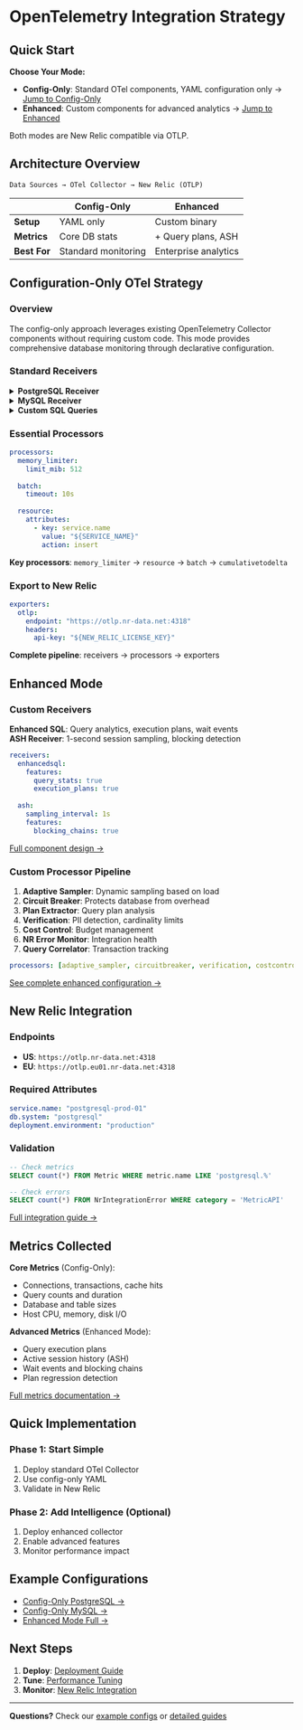 # OpenTelemetry Integration Strategy

## Quick Start

**Choose Your Mode:**
- **Config-Only**: Standard OTel components, YAML configuration only → [Jump to Config-Only](#configuration-only-mode)
- **Enhanced**: Custom components for advanced analytics → [Jump to Enhanced](#enhanced-mode)

Both modes are New Relic compatible via OTLP.

## Architecture Overview

```
Data Sources → OTel Collector → New Relic (OTLP)
```

| | Config-Only | Enhanced |
|---|---|---|
| **Setup** | YAML only | Custom binary |
| **Metrics** | Core DB stats | + Query plans, ASH |
| **Best For** | Standard monitoring | Enterprise analytics |

## Configuration-Only OTel Strategy

### Overview

The config-only approach leverages existing OpenTelemetry Collector components without requiring custom code. This mode provides comprehensive database monitoring through declarative configuration.

### Standard Receivers

<details>
<summary><b>PostgreSQL Receiver</b></summary>

```yaml
receivers:
  postgresql:
    endpoint: "${DB_ENDPOINT}"
    username: "${DB_USERNAME}"
    password: "${DB_PASSWORD}"
    collection_interval: 30s
```
[Full config example →](../../configs/examples/config-only-base.yaml)
</details>

<details>
<summary><b>MySQL Receiver</b></summary>

```yaml
receivers:
  mysql:
    endpoint: "${MYSQL_ENDPOINT}"
    collection_interval: 30s
```
[Full config example →](../../configs/examples/config-only-mysql.yaml)
</details>

<details>
<summary><b>Custom SQL Queries</b></summary>

```yaml
receivers:
  sqlquery:
    queries:
      - sql: "SELECT COUNT(*) as connections FROM pg_stat_activity"
        metrics:
          - metric_name: custom.connections
            value_column: connections
```
</details>

### Essential Processors

```yaml
processors:
  memory_limiter:
    limit_mib: 512
    
  batch:
    timeout: 10s
    
  resource:
    attributes:
      - key: service.name
        value: "${SERVICE_NAME}"
        action: insert
```

**Key processors**: `memory_limiter` → `resource` → `batch` → `cumulativetodelta`

### Export to New Relic

```yaml
exporters:
  otlp:
    endpoint: "https://otlp.nr-data.net:4318"
    headers:
      api-key: "${NEW_RELIC_LICENSE_KEY}"
```

**Complete pipeline**: receivers → processors → exporters

## Enhanced Mode

### Custom Receivers

**Enhanced SQL**: Query analytics, execution plans, wait events  
**ASH Receiver**: 1-second session sampling, blocking detection

```yaml
receivers:
  enhancedsql:
    features:
      query_stats: true
      execution_plans: true
      
  ash:
    sampling_interval: 1s
    features:
      blocking_chains: true
```

[Full component design →](custom-components-design.md)

### Custom Processor Pipeline

1. **Adaptive Sampler**: Dynamic sampling based on load
2. **Circuit Breaker**: Protects database from overhead
3. **Plan Extractor**: Query plan analysis
4. **Verification**: PII detection, cardinality limits
5. **Cost Control**: Budget management
6. **NR Error Monitor**: Integration health
7. **Query Correlator**: Transaction tracking

```yaml
processors: [adaptive_sampler, circuitbreaker, verification, costcontrol, batch]
```

[See complete enhanced configuration →](../../configs/examples/enhanced-mode-full.yaml)

## New Relic Integration

### Endpoints
- **US**: `https://otlp.nr-data.net:4318`
- **EU**: `https://otlp.eu01.nr-data.net:4318`

### Required Attributes
```yaml
service.name: "postgresql-prod-01"
db.system: "postgresql"
deployment.environment: "production"
```

### Validation
```sql
-- Check metrics
SELECT count(*) FROM Metric WHERE metric.name LIKE 'postgresql.%'

-- Check errors  
SELECT count(*) FROM NrIntegrationError WHERE category = 'MetricAPI'
```

[Full integration guide →](../new-relic-integration-guide.md)

## Metrics Collected

**Core Metrics** (Config-Only):
- Connections, transactions, cache hits
- Query counts and duration
- Database and table sizes
- Host CPU, memory, disk I/O

**Advanced Metrics** (Enhanced Mode):
- Query execution plans
- Active session history (ASH)
- Wait events and blocking chains
- Plan regression detection

[Full metrics documentation →](../metrics-collection-strategy.md)

## Quick Implementation

### Phase 1: Start Simple
1. Deploy standard OTel Collector
2. Use config-only YAML
3. Validate in New Relic

### Phase 2: Add Intelligence (Optional)
1. Deploy enhanced collector
2. Enable advanced features
3. Monitor performance impact

## Example Configurations

- [Config-Only PostgreSQL →](../../configs/examples/config-only-base.yaml)
- [Config-Only MySQL →](../../configs/examples/config-only-mysql.yaml)
- [Enhanced Mode Full →](../../configs/examples/enhanced-mode-full.yaml)

## Next Steps

1. **Deploy**: [Deployment Guide](../deployment-guide.md)
2. **Tune**: [Performance Tuning](../performance-tuning-guide.md)
3. **Monitor**: [New Relic Integration](../new-relic-integration-guide.md)

---

**Questions?** Check our [example configs](../../configs/examples/) or [detailed guides](../)